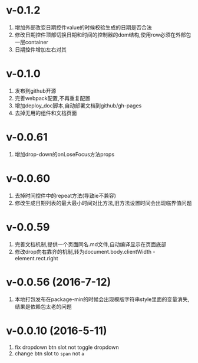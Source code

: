 # v-0.1.2
1. 增加外部改变日期控件value的时候校验生成的日期是否合法
2. 修改日期控件顶部切换日期和时间的控制器的dom结构,使用row必须在外部包一层container
3. 日期控件增加左右对其

# v-0.1.0
1. 发布到github开源
2. 完善webpack配置,不再重复配置
3. 增加deploy_doc脚本,自动部署文档到github/gh-pages
4. 去掉无用的组件和文档页面

# v-0.0.61
1. 增加drop-down的onLoseFocus方法props

# v-0.0.60
1. 去掉时间控件中的repeat方法(导致ie不兼容)
2. 修改生成日期列表的最大最小时间对比方法,旧方法设置时间会出现临界值问题

# v-0.0.59
1. 完善文档机制,提供一个页面同名.md文件,自动编译显示在页面底部
2. 修改drop向右靠齐的机制,转为document.body.clientWidth - element.rect.right

# v-0.0.56 (2016-7-12)
1. 本地打包发布在package-min的时候会出现模版字符串style里面的变量消失,结果是依赖包太老的问题

# v-0.0.10 (2016-5-11)
1. fix dropdown btn slot not toggle dropdown
2. change btn slot to `span` not `a`
